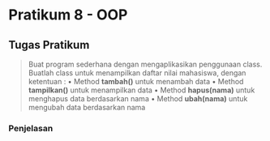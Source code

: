# Pratikum 8 - OOP

## Tugas Pratikum

>Buat program sederhana dengan mengaplikasikan penggunaan class. Buatlah
class untuk menampilkan daftar nilai mahasiswa, dengan ketentuan :
• Method **tambah()** untuk menambah data
• Method **tampilkan()** untuk menampilkan data
• Method **hapus(nama)** untuk menghapus data berdasarkan nama
• Method **ubah(nama)** untuk mengubah data berdasarkan nama

### Penjelasan

